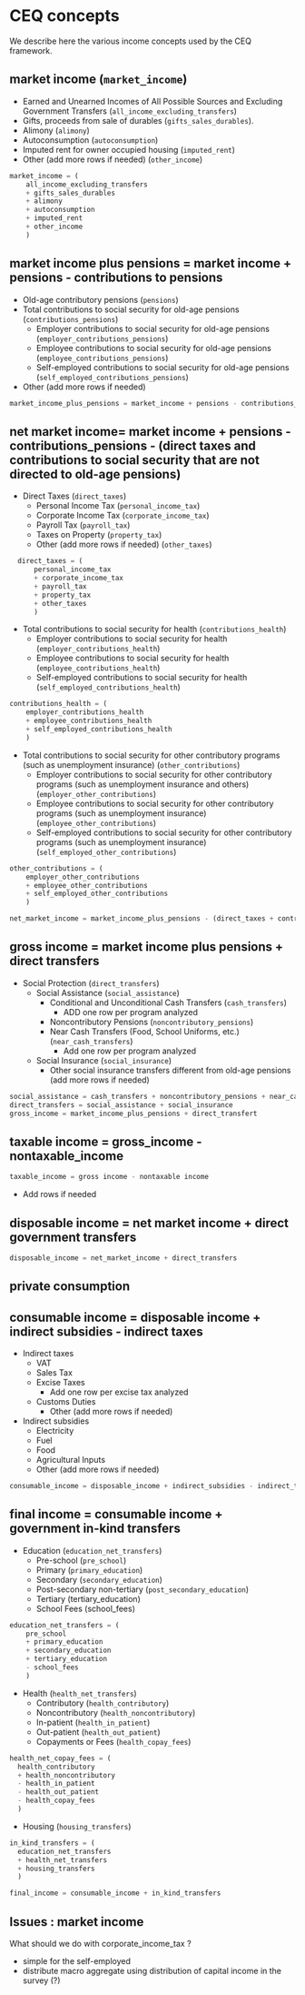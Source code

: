 # CEQ concepts

We describe here the various income concepts used by the CEQ framework.

## market income (`market_income`)

- Earned and Unearned Incomes of All Possible Sources and Excluding Government Transfers (`all_income_excluding_transfers`)
- Gifts, proceeds from sale of durables (`gifts_sales_durables`).
- Alimony (`alimony`)
- Autoconsumption (`autoconsumption`)
- Imputed rent for owner occupied housing (`imputed_rent`)
- Other (add more rows if needed) (`other_income`)

```python
market_income = (
    all_income_excluding_transfers
    + gifts_sales_durables
    + alimony
    + autoconsumption
    + imputed_rent
    + other_income
    )
```

## market income plus pensions = market income + pensions - contributions to pensions

- Old-age contributory pensions (`pensions`)
- Total contributions to social security for old-age pensions (`contributions_pensions`)
  - Employer contributions to social security for old-age pensions (`employer_contributions_pensions`)
  - Employee contributions to social security for old-age pensions (`employee_contributions_pensions`)
  - Self-employed contributions to social security for old-age pensions (`self_employed_contributions_pensions`)
- Other (add more rows if needed)

```python
market_income_plus_pensions = market_income + pensions - contributions_pensions
```

## net market income= market income + pensions - contributions_pensions - (direct taxes and contributions to social security that are not directed to old-age pensions)

- Direct Taxes (`direct_taxes`)
  - Personal Income Tax (`personal_income_tax`)
  - Corporate Income Tax (`corporate_income_tax`)
  - Payroll Tax (`payroll_tax`)
  - Taxes on Property (`property_tax`)
  - Other (add more rows if needed) (`other_taxes`)

```python
  direct_taxes = (
      personal_income_tax
      + corporate_income_tax
      + payroll_tax
      + property_tax
      + other_taxes
      )
```
- Total contributions to social security for health (`contributions_health`)
  - Employer contributions to social security for health (`employer_contributions_health`)
  - Employee contributions to social security for health (`employee_contributions_health`)
  - Self-employed contributions to social security for health (`self_employed_contributions_health`)

```python
contributions_health = (
    employer_contributions_health
    + employee_contributions_health
    + self_employed_contributions_health
    )
```

- Total contributions to social security for other contributory programs (such as unemployment insurance) (`other_contributions`)
  - Employer contributions to social security for other contributory programs (such as unemployment insurance and others) (`employer_other_contributions`)
  - Employee contributions to social security for other contributory programs (such as unemployment insurance) (`employee_other_contributions`)
  - Self-employed contributions to social security for other contributory programs (such as unemployment insurance) (`self_employed_other_contributions`)

```python
other_contributions = (
    employer_other_contributions
    + employee_other_contributions
    + self_employed_other_contributions
    )

net_market_income = market_income_plus_pensions - (direct_taxes + contributions_health + other_contributions)
```

## gross income = market income plus pensions + direct transfers

- Social Protection (`direct_transfers`)
   - Social Assistance (`social_assistance`)
     - Conditional and Unconditional Cash Transfers (`cash_transfers`)
        - ADD one row per program analyzed
     - Noncontributory Pensions (`noncontributory_pensions`)
     - Near Cash Transfers (Food, School Uniforms, etc.)  (`near_cash_transfers`)
       - Add one row per program analyzed
   - Social Insurance (`social_insurance`)
      - Other social insurance transfers different from old-age pensions (add more rows if needed)

```python
social_assistance = cash_transfers + noncontributory_pensions + near_cash_transfers
direct_transfers = social_assistance + social_insurance
gross_income = market_income_plus_pensions + direct_transfert
```

## taxable income = gross_income - nontaxable_income

```python
taxable_income = gross income - nontaxable income
```
- Add rows if needed

## disposable income = net market income + direct government transfers

```python
disposable_income = net_market_income + direct_transfers
```
## private consumption

## consumable income = disposable income + indirect subsidies - indirect taxes

- Indirect taxes
  - VAT
  - Sales Tax
  - Excise Taxes
    - Add one row per excise tax analyzed
  - Customs Duties
    - Other (add more rows if needed)
- Indirect subsidies
  - Electricity
  - Fuel
  - Food
  - Agricultural Inputs
  - Other (add more rows if needed)

```python
consumable_income = disposable_income + indirect_subsidies - indirect_taxes
```

## final income = consumable income + government in-kind transfers

- Education (`education_net_transfers`)
  - Pre-school (`pre_school`)
  - Primary (`primary_education`)
  - Secondary (`secondary_education`)
  - Post-secondary non-tertiary (`post_secondary_education`)
  - Tertiary (tertiary_education)
  - School Fees (school_fees)

```python
education_net_transfers = (
    pre_school
    + primary_education
    + secondary_education
    + tertiary_education
    - school_fees
    )
```

- Health (`health_net_transfers`)
  - Contributory (`health_contributory`)
  - Noncontributory (`health_noncontributory`)
  - In-patient (`health_in_patient`)
  - Out-patient (`health_out_patient`)
  - Copayments or Fees (`health_copay_fees`)

```python
health_net_copay_fees = (
  health_contributory
  + health_noncontributory
  - health_in_patient
  - health_out_patient
  - health_copay_fees
  )
```

- Housing (`housing_transfers`)

```python
in_kind_transfers = (
  education_net_transfers
  + health_net_transfers
  + housing_transfers
  )

final_income = consumable_income + in_kind_transfers
```

## Issues : market income

What should we do with corporate_income_tax ?
  - simple for the self-employed
  - distribute macro aggregate using distribution of capital income in the survey (?)
